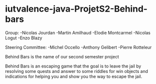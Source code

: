 # iutvalence-java-ProjetS2-Behind-bars
Group: -Nicolas Jourdan
       -Martin Amilhaud
       -Elodie Montcarmel
       -Nicolas Logut
       -Enzo Blazy


Steering Committee: -Michel Occello
                      -Anthony Gelibert
                      -Pierre Rotteleur


Behind Bars is the name of our second semester project
  
Behind Bars is an escaping game that the goal is to leave the jail by resolving some quests and answer to some riddles for win
objects and indications for helping you and show you the way to escape the jail.
